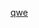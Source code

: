[qwe](https://cdn.discordapp.com/attachments/1156610894084706336/1290470815535599697/image.png?ex=66fc941a&is=66fb429a&hm=302b9393a3e4143e31db04323d8df24f8e80a6215e1c7b4dbf945a57fda617ec&)
